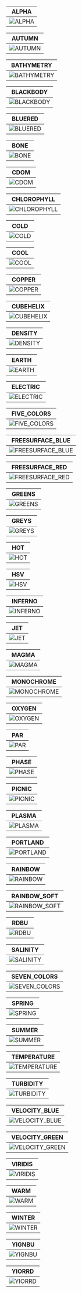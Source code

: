 | ALPHA |
| --- |
| ![ALPHA](images/ALPHA.png) |

| AUTUMN |
| --- |
| ![AUTUMN](images/AUTUMN.png) |

| BATHYMETRY |
| --- |
| ![BATHYMETRY](images/BATHYMETRY.png) |

| BLACKBODY |
| --- |
| ![BLACKBODY](images/BLACKBODY.png) |

| BLUERED |
| --- |
| ![BLUERED](images/BLUERED.png) |

| BONE |
| --- |
| ![BONE](images/BONE.png) |

| CDOM |
| --- |
| ![CDOM](images/CDOM.png) |

| CHLOROPHYLL |
| --- |
| ![CHLOROPHYLL](images/CHLOROPHYLL.png) |

| COLD |
| --- |
| ![COLD](images/COLD.png) |

| COOL |
| --- |
| ![COOL](images/COOL.png) |

| COPPER |
| --- |
| ![COPPER](images/COPPER.png) |

| CUBEHELIX |
| --- |
| ![CUBEHELIX](images/CUBEHELIX.png) |

| DENSITY |
| --- |
| ![DENSITY](images/DENSITY.png) |

| EARTH |
| --- |
| ![EARTH](images/EARTH.png) |

| ELECTRIC |
| --- |
| ![ELECTRIC](images/ELECTRIC.png) |

| FIVE_COLORS |
| --- |
| ![FIVE_COLORS](images/FIVE_COLORS.png) |

| FREESURFACE_BLUE |
| --- |
| ![FREESURFACE_BLUE](images/FREESURFACE_BLUE.png) |

| FREESURFACE_RED |
| --- |
| ![FREESURFACE_RED](images/FREESURFACE_RED.png) |

| GREENS |
| --- |
| ![GREENS](images/GREENS.png) |

| GREYS |
| --- |
| ![GREYS](images/GREYS.png) |

| HOT |
| --- |
| ![HOT](images/HOT.png) |

| HSV |
| --- |
| ![HSV](images/HSV.png) |

| INFERNO |
| --- |
| ![INFERNO](images/INFERNO.png) |

| JET |
| --- |
| ![JET](images/JET.png) |

| MAGMA |
| --- |
| ![MAGMA](images/MAGMA.png) |

| MONOCHROME |
| --- |
| ![MONOCHROME](images/MONOCHROME.png) |

| OXYGEN |
| --- |
| ![OXYGEN](images/OXYGEN.png) |

| PAR |
| --- |
| ![PAR](images/PAR.png) |

| PHASE |
| --- |
| ![PHASE](images/PHASE.png) |

| PICNIC |
| --- |
| ![PICNIC](images/PICNIC.png) |

| PLASMA |
| --- |
| ![PLASMA](images/PLASMA.png) |

| PORTLAND |
| --- |
| ![PORTLAND](images/PORTLAND.png) |

| RAINBOW |
| --- |
| ![RAINBOW](images/RAINBOW.png) |

| RAINBOW_SOFT |
| --- |
| ![RAINBOW_SOFT](images/RAINBOW_SOFT.png) |

| RDBU |
| --- |
| ![RDBU](images/RDBU.png) |

| SALINITY |
| --- |
| ![SALINITY](images/SALINITY.png) |

| SEVEN_COLORS |
| --- |
| ![SEVEN_COLORS](images/SEVEN_COLORS.png) |

| SPRING |
| --- |
| ![SPRING](images/SPRING.png) |

| SUMMER |
| --- |
| ![SUMMER](images/SUMMER.png) |

| TEMPERATURE |
| --- |
| ![TEMPERATURE](images/TEMPERATURE.png) |

| TURBIDITY |
| --- |
| ![TURBIDITY](images/TURBIDITY.png) |

| VELOCITY_BLUE |
| --- |
| ![VELOCITY_BLUE](images/VELOCITY_BLUE.png) |

| VELOCITY_GREEN |
| --- |
| ![VELOCITY_GREEN](images/VELOCITY_GREEN.png) |

| VIRIDIS |
| --- |
| ![VIRIDIS](images/VIRIDIS.png) |

| WARM |
| --- |
| ![WARM](images/WARM.png) |

| WINTER |
| --- |
| ![WINTER](images/WINTER.png) |

| YIGNBU |
| --- |
| ![YIGNBU](images/YIGNBU.png) |

| YIORRD |
| --- |
| ![YIORRD](images/YIORRD.png) |

